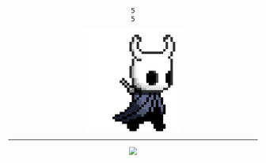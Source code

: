 <p align="center">
  <br>
  <samp>
    5
    <br>5<br>
</samp>
  
 <div align="center">
   <img src="https://raw.githubusercontent.com/TanZng/TanZng/master/assets/hollor_knight3.gif" width="200"/>
 </div>  
</p>
  
---

<p align="center"><img src="https://raw.githubusercontent.com/catppuccin/catppuccin/dev/assets/footers/gray0_ctp_on_line.svg?sanitize=true" /></p>
